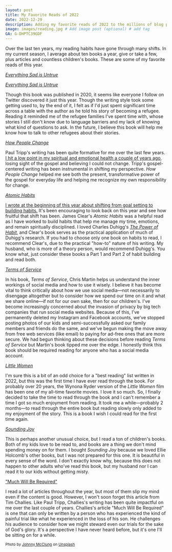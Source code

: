 ```yaml
---
layout: post
title: My Favorite Reads of 2022
date: 2022-12-29
description: Adding my favorite reads of 2022 to the millions of blog posts that have already done the same thing.
image: images/reading.jpg # Add image post (optional) # add tag
GA: G-DHPTC39GDF
---
```


Over the last ten years, my reading habits have gone through many shifts. In my current season, I average about ten books a year, give or take a few, plus articles and countless children's books. These are some of my favorite reads of this year.

<u><a href="https://amzn.to/3Q2OfYh"><i>Everything Sad is Untrue</i></a></u>

[*Everything Sad is Untrue*](https://amzn.to/3Q2OfYh)

Though this book was published in 2020, it seems like everyone I follow on Twitter discovered it just this year. Though the writing style took some getting used to, by the end of it, I felt as if I'd just spent significant time across a table with the author as he told his story of becoming a refugee. Reading it reminded me of the refugee families I've spent time with, whose stories I still don't know due to language barriers and my lack of knowing what kind of questions to ask. In the future, I believe this book will help me know how to talk to other refugees about their stories. 

[*How People Change*](https://amzn.to/3IesUZW)

Paul Tripp's writing has been quite formative for me over the last few years. [I hit a low point in my spiritual and emotional health a couple of years ago](https://meredithcook.ml/2022/02/05/climbing-the-slide/), losing sight of the gospel and believing I could not change. Tripp's gospel-centered writing has been instrumental in shifting my perspective. *How People Change* helped me see both the present, transformative power of the gospel for everyday life and helping me recognize my own responsibility for change.  

[*Atomic Habits*](https://amzn.to/3i4B2BG)

[I wrote at the beginning of this year about shifting from goal setting to building habits.](https://meredithcook.ml/2022/01/19/building-habits/) It's been encouraging to look back on this year and see how fruitful that shift has been. James Clear's *Atomic Habits* was a helpful read as I have worked to build habits that help me manage my time, emotions, and remain spiritually disciplined. I loved Charles Duhigg's [*The Power of Habit*](https://amzn.to/3X0hqh3), and Clear's book serves as the practical application of much of Duhigg's research. If you had to choose only one book on habits to read, I recommend Clear's, due to the practical "how-to" nature of his writing. My husband, who is more of a theory person, would recommend Duhigg's. You know what, just consider these books a Part 1 and Part 2 of habit building and read both. 

[*Terms of Service*](https://amzn.to/3VDPJt0)

In his book, *Terms of Service*, Chris Martin helps us understand the inner workings of social media and how to use it wisely. I believe it has become vital to think critically about how we use social media—not necessarily to disengage altogether but to consider how we spend our time on it and what we share online—if not for our own sake, then for our children's. I've become increasingly concerned about the invasion of privacy by big tech companies that run social media websites. Because of this, I've permanently deleted my Instagram and Facebook accounts, we've stopped posting photos of our kids and semi-successfully asked our family members and friends do the same, and we've begun making the move away from free web services (like email) to paying for ad-free ones that are more secure. We had begun thinking about these decisions before reading *Terms of Service* but Martin's book tipped me over the edge. I honestly think this book should be required reading for anyone who has a social media account.

[*Little Women*](https://amzn.to/3Gw756Z)

I'm sure this is a bit of an odd choice for a "best reading" list written in 2022, but this was the first time I have ever read through the book. For probably over 20 years, the Wynona Ryder version of the *Little Women* film has been one of my all-time favorite movies. I love it so much. So, I finally decided to take the time to read through the book and I can't remember a time I got so much enjoyment from reading. It took me a while—probably 2 months—to read through the entire book but reading slowly only added to my enjoyment of the story. This is a book I wish I could read for the first time again. 

[*Sounding Joy*](https://amzn.to/3G63rz9)

This is perhaps another unusual choice, but I read a ton of children's books. Both of my kids love to be read to, and books are a thing we don't mind spending money on for them. I bought *Sounding Joy* because we loved Ellie Holcomb's other books, but I was not prepared for this one. It is beautiful in every sense of the word. I don't exactly know why, because this does not happen to other adults who've read this book, but my husband nor I can read it to our kids without getting misty. 

["Much Will Be Required"](https://www.challies.com/articles/much-will-be-required/)

I read a lot of articles throughout the year, but most of them slip my mind even if the content is good. However, I won't soon forget this article from Tim Challies. Like Paul Tripp, Challies's writing has been quite impactful on me over the last couple of years. Challies's article "Much Will Be Required" is one that can only be written by a person who has experienced the kind of painful trial like what he experienced in the loss of his son. He challenges his audience to consider how we might steward even our trials for the sake of God's glory. It's a perspective I have never heard before, but it's one I'll be sitting on for a while.


<sub>Photo by <a href="https://unsplash.com/@johnnymcclung?utm_source=unsplash&utm_medium=referral&utm_content=creditCopyText">Johnny McClung</a> on <a href="https://unsplash.com/photos/RjdoQxJ7-5k?utm_source=unsplash&utm_medium=referral&utm_content=creditCopyText">Unsplash</a></sub>
  
